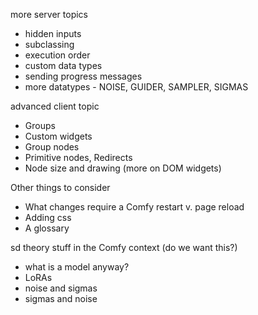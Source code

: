


more server topics
- hidden inputs
- subclassing 
- execution order
- custom data types
- sending progress messages
- more datatypes - NOISE, GUIDER, SAMPLER, SIGMAS

advanced client topic
- Groups
- Custom widgets 
- Group nodes 
- Primitive nodes, Redirects
- Node size and drawing (more on DOM widgets)

Other things to consider
- What changes require a Comfy restart v. page reload
- Adding css 
- A glossary

sd theory stuff in the Comfy context (do we want this?)
- what is a model anyway?
- LoRAs
- noise and sigmas
- sigmas and noise